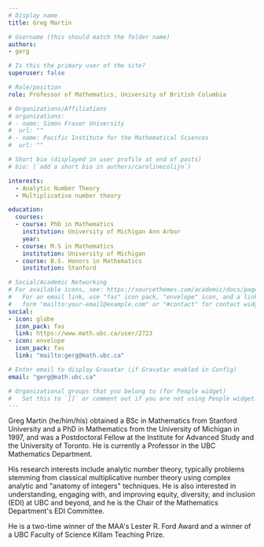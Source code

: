 ```yaml
---
# Display name
title: Greg Martin

# Username (this should match the folder name)
authors:
- gerg

# Is this the primary user of the site?
superuser: false

# Role/position
role: Professor of Mathematics, University of British Columbia

# Organizations/Affiliations
# organizations:
# - name: Simon Fraser University
#  url: ""
# - name: Pacific Institute for the Mathematical Sciences
#  url: ""

# Short bio (displayed in user profile at end of posts)
# bio: (`add a short bio in authors/carolinecolijn`)

interests:
  - Analytic Number Theory
  - Multiplicative number theory

education:
  courses:
  - course: PhD in Mathematics
    institution: University of Michigan Ann Arbor
    year: 
  - course: M.S in Mathematics
    institution: University of Michigan
  - course: B.S. Honors in Mathematics
    institution: Stanford

# Social/Academic Networking
# For available icons, see: https://sourcethemes.com/academic/docs/page-builder/#icons
#   For an email link, use "fas" icon pack, "envelope" icon, and a link in the
#   form "mailto:your-email@example.com" or "#contact" for contact widget.
social:
- icon: globe
  icon_pack: fas
  link: https://www.math.ubc.ca/user/2723
- icon: envelope
  icon_pack: fas
  link: "mailto:gerg@math.ubc.ca"

# Enter email to display Gravatar (if Gravatar enabled in Config)
email: "gerg@math.ubc.ca"

# Organizational groups that you belong to (for People widget)
#   Set this to `[]` or comment out if you are not using People widget.
---
```

Greg Martin (he/him/his) obtained a BSc in Mathematics from Stanford University
and a PhD in Mathematics from the University of Michigan in 1997, and was a
Postdoctoral Fellow at the Institute for Advanced Study and the University of
Toronto. He is currently a Professor in the UBC Mathematics Department.

His research interests include analytic number theory, typically problems
stemming from classical multiplicative number theory using complex analytic and
"anatomy of integers" techniques. He is also interested in understanding,
engaging with, and improving equity, diversity, and inclusion (EDI) at UBC and
beyond, and he is the Chair of the Mathematics Department's EDI Committee.

He is a two-time winner of the MAA's Lester R. Ford Award and a winner of a UBC
Faculty of Science Killam Teaching Prize.
